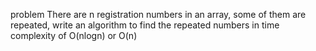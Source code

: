problem
  There are n registration numbers in an array, some of them are repeated, 
  write an algorithm to find the repeated numbers in time complexity of O(nlogn) or O(n)